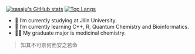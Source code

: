 [![sasaju's GitHub stats](https://readmestats.999857.xyz/api?username=sasaju)](https://github.com/anuraghazra/github-readme-stats)
[![Top Langs](https://readmestats.999857.xyz/api/top-langs/?username=sasaju&layout=compact)](https://github.com/anuraghazra/github-readme-stats)

- 🔭 I’m currently studying at Jilin University.
- 🌱 I’m currently learning C++, R, Quantum Chemistry and Bioinformatics.
- 🧑‍🎓 My graduate major is medicinal chemistry.

<!---
> The only way to do great work is to love what you do. 
-->

> 知其不可奈何而安之若命
